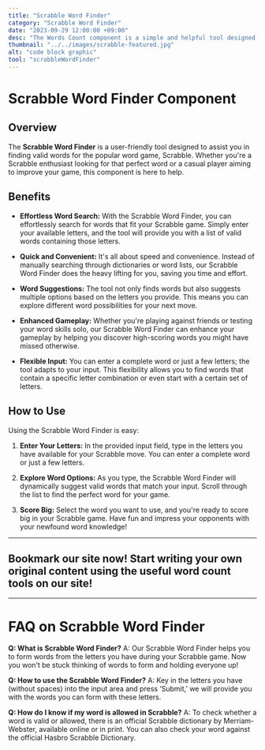 ```yaml
---
title: "Scrabble Word Finder"
category: "Scrabble Word Finder"
date: "2023-09-29 12:00:00 +09:00"
desc: "The Words Count component is a simple and helpful tool designed to assist you when working with text."
thumbnail: "../../images/scrabble-featured.jpg"
alt: "code block graphic"
tool: "scrabbleWordFinder"
---
```


# Scrabble Word Finder Component

## Overview

The **Scrabble Word Finder** is a user-friendly tool designed to assist you in finding valid words for the popular word game, Scrabble. Whether you're a Scrabble enthusiast looking for that perfect word or a casual player aiming to improve your game, this component is here to help.

## Benefits

- **Effortless Word Search:** With the Scrabble Word Finder, you can effortlessly search for words that fit your Scrabble game. Simply enter your available letters, and the tool will provide you with a list of valid words containing those letters.

- **Quick and Convenient:** It's all about speed and convenience. Instead of manually searching through dictionaries or word lists, our Scrabble Word Finder does the heavy lifting for you, saving you time and effort.

- **Word Suggestions:** The tool not only finds words but also suggests multiple options based on the letters you provide. This means you can explore different word possibilities for your next move.

- **Enhanced Gameplay:** Whether you're playing against friends or testing your word skills solo, our Scrabble Word Finder can enhance your gameplay by helping you discover high-scoring words you might have missed otherwise.

- **Flexible Input:** You can enter a complete word or just a few letters; the tool adapts to your input. This flexibility allows you to find words that contain a specific letter combination or even start with a certain set of letters.

## How to Use

Using the Scrabble Word Finder is easy:

1. **Enter Your Letters:** In the provided input field, type in the letters you have available for your Scrabble move. You can enter a complete word or just a few letters.

2. **Explore Word Options:** As you type, the Scrabble Word Finder will dynamically suggest valid words that match your input. Scroll through the list to find the perfect word for your game.

3. **Score Big:** Select the word you want to use, and you're ready to score big in your Scrabble game. Have fun and impress your opponents with your newfound word knowledge!

---

## Bookmark our site now! Start writing your own original content using the useful word count tools on our site!

---

# FAQ on Scrabble Word Finder

**Q: What is Scrabble Word Finder?**
A: Our Scrabble Word Finder helps you to form words from the letters you have during your Scrabble game. Now you won’t be stuck thinking of words to form and holding everyone up!

**Q: How to use the Scrabble Word Finder?**
A: Key in the letters you have (without spaces) into the input area and press ‘Submit,’ we will provide you with the words you can form with these letters.

**Q: How do I know if my word is allowed in Scrabble?**
A: To check whether a word is valid or allowed, there is an official Scrabble dictionary by Merriam-Webster, available online or in print. You can also check your word against the official Hasbro Scrabble Dictionary.

